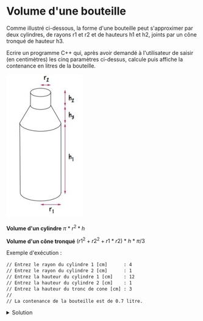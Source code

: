 # Volume d'une bouteille 

Comme illustré ci-dessous, la forme d'une bouteille peut s'approximer par deux cylindres, de rayons r1 et r2 et de hauteurs h1 et h2, joints par un cône tronqué de hauteur h3.

Ecrire un programme C++ qui, après avoir demandé à l'utilisateur de saisir (en centimètres) les cinq paramètres ci-dessus, calcule puis affiche la contenance en litres de la bouteille.

![bouteille](assets/03-10_bouteille.jpg)

**Volume d'un cylindre**
$` \pi * r^2 * h `$

**Volume d'un cône tronqué**
$` (r1^2 + r2^2 + r1 * r2) * h * \pi / 3 `$

Exemple d'exécution :
~~~
// Entrez le rayon du cylindre 1 [cm]      : 4
// Entrez le rayon du cylindre 2 [cm]      : 1
// Entrez la hauteur du cylindre 1 [cm]    : 12
// Entrez la hauteur du cylindre 2 [cm]    : 1
// Entrez la hauteur du tronc de cone [cm] : 3
// 
// La contenance de la bouteille est de 0.7 litre.
~~~

<details>
<summary>Solution</summary>

~~~cpp
#include <iostream>
using namespace std;

int main() {

    const double pi = 3.14;

    const double cm3_en_litre = 1E-3; // 1 litre = 1000 cm3

    double r1, h1, // rayon [cm] et hauteur [cm] du cylindre 1
    r2, h2, // rayon [cm] et hauteur [cm] du cylindre 2
    h3;     // hauteur [cm] du tronc de cône

    // Saisies utilisateur (supposées correctes)
    cout << "Entrez le rayon du cylindre 1 [cm]      : ";
    cin >> r1;
    cout << "Entrez le rayon du cylindre 2 [cm]      : ";
    cin >> r2;
    cout << "Entrez la hauteur du cylindre 1 [cm]    : ";
    cin >> h1;
    cout << "Entrez la hauteur du cylindre 2 [cm]    : ";
    cin >> h2;
    cout << "Entrez la hauteur du tronc de cone [cm] : ";
    cin >> h3;

    // Calculs des divers volumes [cm3] et du volume total [litre]
    const double volume_cylindre_1 = pi * r1 * r1 * h1;
    const double volume_cylindre_2 = pi * r2 * r2 * h2;
    const double volume_cone = pi * (r1 * r1 + r1 * r2 + r2 * r2) * h3 / 3;

    const double volume_total = (volume_cylindre_1 + volume_cylindre_2 + volume_cone) * cm3_en_litre;


    // Affichage du résultat
    cout << "\nLa contenance de la bouteille est de "
         << volume_total << " litre"
         << (volume_total < 2 ? "" : "s") << "." << endl;

    return 0;
}
~~~
   
   



</details>